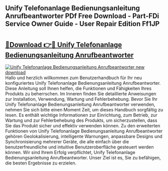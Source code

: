 ## Unify Telefonanlage Bedienungsanleitung Anrufbeantworter PDf Free Download - Part-FDi Service Owner Guide - User Repair Edition Ff1JP

# <h2><a href="http://df2h01.blite.top/?on=Unify+Telefonanlage+Bedienungsanleitung+Anrufbeantworter">🔗Download 👉🔴 Unify Telefonanlage Bedienungsanleitung Anrufbeantworter</a></h2>

[![Unify Telefonanlage Bedienungsanleitung Anrufbeantworter new download](https://i.imgur.com/lujVjoI.png)](http://df2h01.blite.top/?on=Unify+Telefonanlage+Bedienungsanleitung+Anrufbeantworter)
Hallo und herzlich willkommen zum Benutzerhandbuch für Ihr neu konfiguriertes Unify Telefonanlage Bedienungsanleitung Anrufbeantworter. Diese Anleitung soll Ihnen helfen, die Funktionen und Fähigkeiten Ihres Produkts zu beherrschen. Im Inneren finden Sie detaillierte Anweisungen zur Installation, Verwendung, Wartung und Fehlerbehebung. Bevor Sie Ihr Unify Telefonanlage Bedienungsanleitung Anrufbeantworter verwenden, nehmen Sie sich bitte einen Moment Zeit, um dieses Handbuch sorgfältig zu lesen. Es enthält wichtige Informationen zur Einrichtung, zum Betrieb, zur Wartung und zur Fehlerbehebung des Produkts, um sicherzustellen, dass Sie das Produkt sicher und effektiv verwenden können. Zu den erweiterten Funktionen von Unify Telefonanlage Bedienungsanleitung Anrufbeantworter gehören Geolokalisierung, intelligente Warnungen, anpassbare Designs und Synchronisierung mehrerer Geräte, die alle einfach über die benutzerfreundliche und intuitive Benutzeroberfläche gesteuert werden können. Wir sind Ihrem Erfolg verpflichtet, Unify Telefonanlage Bedienungsanleitung Anrufbeantworter. Unser Ziel ist es, Sie zu befähigen, die besten Ergebnisse zu erzielen.
